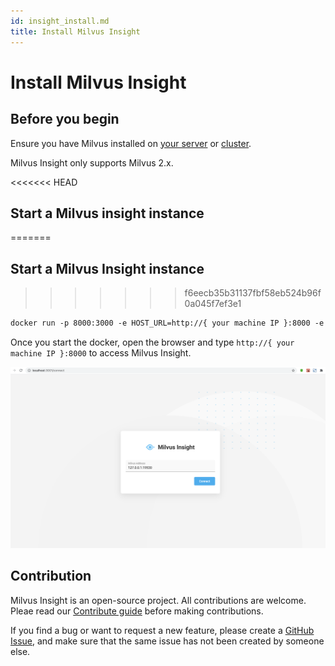 ```yaml
---
id: insight_install.md
title: Install Milvus Insight
---
```


# Install Milvus Insight

## Before you begin

Ensure you have Milvus installed on [your server](https://milvus.io/docs/install_standalone-docker.md) or [cluster](https://milvus.io/docs/install_cluster-docker.md).

<div class="alert note">
Milvus Insight only supports Milvus 2.x.
</div>

<<<<<<< HEAD
##  Start a Milvus insight instance
=======
##  Start a Milvus Insight instance
>>>>>>> f6eecb35b31137fbf58eb524b96f0a045f7ef3e1

```Apache
docker run -p 8000:3000 -e HOST_URL=http://{ your machine IP }:8000 -e MILVUS_URL={your machine IP}:19530 milvusdb/milvus-insight:latest
```

Once you start the docker, open the browser and type `http://{ your machine IP }:8000` to access Milvus Insight.

![Insight_install](../../../../assets/insight_install.png)

## Contribution
Milvus Insight is an open-source project. All contributions are welcome. Pleae read our [Contribute guide](https://github.com/milvus-io/milvus-insight#-building-and-running-milvus-insight-andor-contributing-code) before making contributions.

If you find a bug or want to request a new feature, please create a [GitHub Issue](https://github.com/milvus-io/milvus-insight/issues/new/choose), and make sure that the same issue has not been created by someone else.

